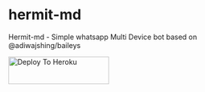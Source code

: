 # hermit-md
Hermit-md - Simple whatsapp Multi Device bot based on @adiwajshing/baileys





<a href="https://h-e-r-m-i-t-web.up.railway.app/deploy"><img src="https://i.ibb.co/5kmW5cb/download-2.png" alt="Deploy To Heroku" width="200" height="55" border="0"></a>

